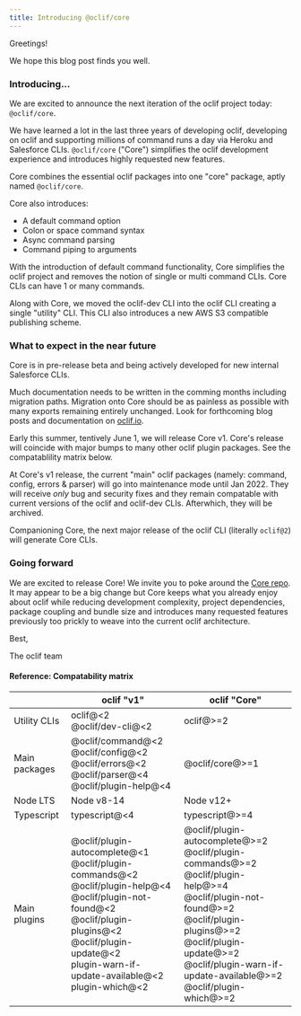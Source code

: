 ```yaml
---
title: Introducing @oclif/core
---
```

Greetings!

We hope this blog post finds you well.

### Introducing... 

We are excited to announce the next iteration of the oclif project today: `@oclif/core`.

We have learned a lot in the last three years of developing oclif, developing on oclif and supporting millions of command runs a day via Heroku and Salesforce CLIs.
`@oclif/core` ("Core") simplifies the oclif development experience and introduces highly requested new features.

Core combines the essential oclif packages into one "core" package, aptly named `@oclif/core`. 

Core also introduces:
- A default command option
- Colon or space command syntax
- Async command parsing
- Command piping to arguments

With the introduction of default command functionality, Core simplifies the oclif project and removes the notion of single or multi command CLIs. Core CLIs can have 1 or many commands.

Along with Core, we moved the oclif-dev CLI into the oclif CLI creating a single "utility" CLI. This CLI also introduces a new AWS S3 compatible publishing scheme.

### What to expect in the near future

Core is in pre-release beta and being actively developed for new internal Salesforce CLIs.

Much documentation needs to be written in the comming months including migration paths. Migration onto Core should be as painless as possible with many exports remaining entirely unchanged. Look for forthcoming blog posts and documentation on [oclif.io](https://oclif.io).

Early this summer, tentively June 1, we will release Core v1. Core's release will coincide with major bumps to many other oclif plugin packages. See the compatablility matrix below.

At Core's v1 release, the current "main" oclif packages (namely: command, config, errors & parser) will go into maintenance mode until Jan 2022. They will receive _only_ bug and security fixes and they remain compatable with current versions of the oclif and oclif-dev CLIs. Afterwhich, they will be archived.

Companioning Core, the next major release of the oclif CLI (literally `oclif@2`) will generate Core CLIs. 

### Going forward

We are excited to release Core! We invite you to poke around the [Core repo](https://github.com/oclif/core). It may appear to be a big change but Core keeps what you already enjoy about oclif while reducing development complexity, project dependencies, package coupling and bundle size and introduces many requested features previously too prickly to weave into the current oclif architecture.

Best,

The oclif team

#### Reference: Compatability matrix

| | oclif "v1" | oclif "Core" |
| - | - | -| 
| Utility CLIs | oclif@<2<br/>@oclif/dev-cli@<2 | oclif@>=2
| Main packages | @oclif/command@<2<br/>@oclif/config@<2<br/>@oclif/errors@<2<br/>@oclif/parser@<4<br/>@oclif/plugin-help@<4<br/> | @oclif/core@>=1
| Node LTS | Node v8-14 | Node v12+ |
| Typescript | typescript@<4 | typescript@>=4 |
| Main plugins | @oclif/plugin-autocomplete@<1<br/>@oclif/plugin-commands@<2<br/>@oclif/plugin-help@<4<br/>@oclif/plugin-not-found@<2<br/>@oclif/plugin-plugins@<2<br/>@oclif/plugin-update@<2<br/>plugin-warn-if-update-available@<2<br/>plugin-which@<2<br/> | @oclif/plugin-autocomplete@>=2<br/>@oclif/plugin-commands@>=2<br/>@oclif/plugin-help@>=4<br/>@oclif/plugin-not-found@>=2<br/>@oclif/plugin-plugins@>=2<br/>@oclif/plugin-update@>=2<br/>@oclif/plugin-warn-if-update-available@>=2<br/>@oclif/plugin-which@>=2<br/> |
